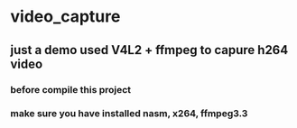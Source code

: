 # video_capture
## just a demo used V4L2 + ffmpeg to capure h264 video
###   before compile this project 
###   make sure you have installed nasm, x264, ffmpeg3.3
